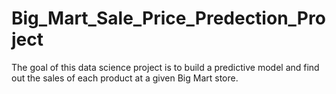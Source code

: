 # Big_Mart_Sale_Price_Predection_Project
The goal of this data science project is to build a predictive model and find out the sales of each product at a given Big Mart store.
